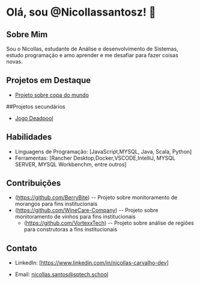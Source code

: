 # Olá, sou @Nicollassantosz! 👋

## Sobre Mim

Sou o Nicollas, estudante de Análise e desenvolvimento de Sistemas, estudo programação e amo aprender e me desafiar para fazer coisas novas.

## Projetos em Destaque

- [Projeto sobre copa do mundo](https://github.com/Nicollassantosz/Projeto-individual.git)

##Projetos secundários

- [Jogo Deadpool](https://github.com/Nicollassantosz/projeto-jogo.git)

## Habilidades

- Linguagens de Programação: [JavaScript,MYSQL, Java, Scala, Python]
- Ferramentas: [Rancher Desktop,Docker,VSCODE,IntelliJ, MYSQL SERVER, MYSQL Workbenchm, entre outros]


## Contribuições

- (https://github.com/BerryBite)  -- Projeto sobre monitoramento de morangos para fins institucionais
- (https://github.com/WineCare-Company) -- Projeto sobre monitoramento de vinhos para fins institucionais
  - (https://github.com/VortexxTech) -- Projeto sobre análise de regiões para construtoras a fins institucionais

## Contato

- LinkedIn: [https://www.linkedin.com/in/nicollas-carvalho-dev]

- Email: nicollas.santos@sptech.school


